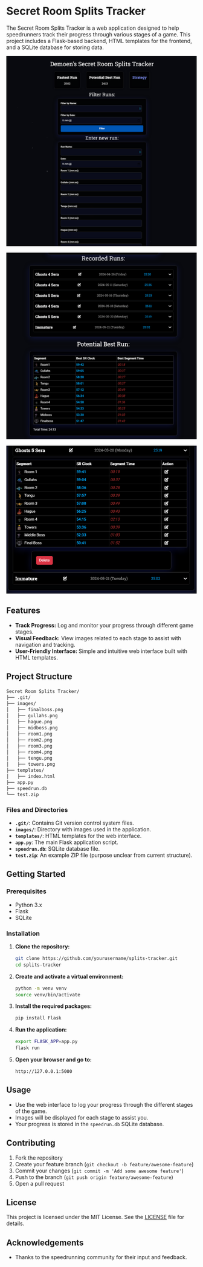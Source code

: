 # Secret Room Splits Tracker

The Secret Room Splits Tracker is a web application designed to help speedrunners track their progress through various stages of a game. This project includes a Flask-based backend, HTML templates for the frontend, and a SQLite database for storing data.

![alt text](screenshots/Pastedimage20240729140713.png)

![alt text](screenshots/Pastedimage20240729140732.png)

![alt text](screenshots/Pastedimage20240729140753.png)

## Features

- **Track Progress:** Log and monitor your progress through different game stages.
- **Visual Feedback:** View images related to each stage to assist with navigation and tracking.
- **User-Friendly Interface:** Simple and intuitive web interface built with HTML templates.

## Project Structure

```
Secret Room Splits Tracker/
├── .git/
├── images/
│   ├── finalboss.png
│   ├── gullahs.png
│   ├── hague.png
│   ├── midboss.png
│   ├── room1.png
│   ├── room2.png
│   ├── room3.png
│   ├── room4.png
│   ├── tengu.png
│   ├── towers.png
├── templates/
│   ├── index.html
├── app.py
├── speedrun.db
└── test.zip
```

### Files and Directories

- **`.git/`**: Contains Git version control system files.
- **`images/`**: Directory with images used in the application.
- **`templates/`**: HTML templates for the web interface.
- **`app.py`**: The main Flask application script.
- **`speedrun.db`**: SQLite database file.
- **`test.zip`**: An example ZIP file (purpose unclear from current structure).

## Getting Started

### Prerequisites

- Python 3.x
- Flask
- SQLite

### Installation

1. **Clone the repository:**
   ```bash
   git clone https://github.com/yourusername/splits-tracker.git
   cd splits-tracker
   ```

2. **Create and activate a virtual environment:**
   ```bash
   python -m venv venv
   source venv/bin/activate
   ```

3. **Install the required packages:**
   ```bash
   pip install Flask
   ```

4. **Run the application:**
   ```bash
   export FLASK_APP=app.py
   flask run
   ```

5. **Open your browser and go to:**
   ```
   http://127.0.0.1:5000
   ```

## Usage

- Use the web interface to log your progress through the different stages of the game.
- Images will be displayed for each stage to assist you.
- Your progress is stored in the `speedrun.db` SQLite database.

## Contributing

1. Fork the repository
2. Create your feature branch (`git checkout -b feature/awesome-feature`)
3. Commit your changes (`git commit -m 'Add some awesome feature'`)
4. Push to the branch (`git push origin feature/awesome-feature`)
5. Open a pull request

## License

This project is licensed under the MIT License. See the [LICENSE](LICENSE) file for details.

## Acknowledgements

- Thanks to the speedrunning community for their input and feedback.
